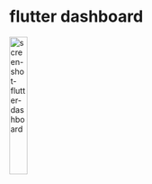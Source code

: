 # flutter dashboard



<img src="https://github.com/user-attachments/assets/6f2b8132-0a01-4d48-8eb0-ea2ee0225c5d" alt="screen-shot-flutter-dashboard" width="25%">

